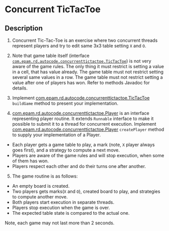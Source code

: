 # Concurrent TicTacToe 

## Description

1. Concurrent Tic-Tac-Toe is an exercise where two concurrent threads represent players and try to edit same 3x3 table setting `X` and `O`.

2. Note that game table itself (interface [`com.epam.rd.autocode.concurrenttictactoe.TicTacToe`](src/main/java/com/epam/rd/autocode/concurrenttictactoe/TicTacToe.java)) is not very aware of the game rules.
The only thing it must restrict is setting a value in a cell, that has value already.
The game table must not restrict setting several same values in a row.
The game table must not restrict setting a value after one of players has won.
Refer to methods Javadoc for details.

3. Implement [com.epam.rd.autocode.concurrenttictactoe.TicTacToe](src/main/java/com/epam/rd/autocode/concurrenttictactoe/TicTacToe.java) `buildGame` method to present  your implementation.

4. [com.epam.rd.autocode.concurrenttictactoe.Player](src/main/java/com/epam/rd/autocode/concurrenttictactoe/Player.java) is an interface representing player routine.
It extends `Runnable` interface to make it possible to submit it to a thread for concurrent execution.
Implement [com.epam.rd.autocode.concurrenttictactoe.Player](src/main/java/com/epam/rd/autocode/concurrenttictactoe/Player.java) `createPlayer` method to supply your implementation of a Player.

- Each player gets a game table to play, a mark (note, `X` player always goes first), and a strategy to compute a next move.
- Players are aware of the game rules and will stop execution, when some of them has won.
- Players respect each other and do their turns one after another.

5. The game routine is as follows:
- An empty board is created.
- Two players gets marks(`X` and `O`), created board to play, and strategies to compute another move.
- Both players start execution in separate threads.
- Players stop execution when the game is over.
- The expected table state is compared to the actual one.

Note, each game may not last more than 2 seconds.  
